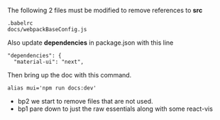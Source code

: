 

The following 2 files must be modified to remove references to **src**

```
.babelrc
docs/webpackBaseConfig.js
```

Also update **dependencies** in package.json with this line

```
"dependencies": {
  "material-ui": "next",
```

Then bring up the doc with this command.

```
alias mui='npm run docs:dev'
```

* bp2 we start to remove files that are not used.
* bp1 pare down to just the raw essentials along with some react-vis
